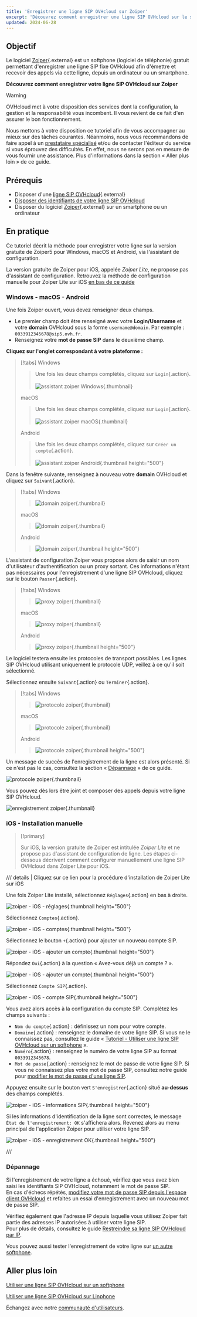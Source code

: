 ```yaml
---
title: 'Enregistrer une ligne SIP OVHcloud sur Zoiper'
excerpt: 'Découvrez comment enregistrer une ligne SIP OVHcloud sur le softphone Zoiper'
updated: 2024-06-28
---
```


<style>
details>summary {
    color:rgb(33, 153, 232) !important;
    cursor: pointer;
}
details>summary::before {
    content:'\25B6';
    padding-right:1ch;
}
details[open]>summary::before {
    content:'\25BC';
}
</style>

## Objectif

Le logiciel [Zoiper](https://www.zoiper.com/){.external} est un softphone (logiciel de téléphonie) gratuit permettant d'enregistrer une ligne SIP fixe OVHcloud afin d'émettre et recevoir des appels via cette ligne, depuis un ordinateur ou un smartphone.

**Découvrez comment enregistrer votre ligne SIP OVHcloud sur Zoiper**

> [!warning]
>
> OVHcloud met à votre disposition des services dont la configuration, la gestion et la responsabilité vous incombent. Il vous revient de ce fait d'en assurer le bon fonctionnement.
> 
> Nous mettons à votre disposition ce tutoriel afin de vous accompagner au mieux sur des tâches courantes. Néanmoins, nous vous recommandons de faire appel à un [prestataire spécialisé](/links/partner) et/ou de contacter l'éditeur du service si vous éprouvez des difficultés. En effet, nous ne serons pas en mesure de vous fournir une assistance. Plus d'informations dans la section « Aller plus loin » de ce guide.
> 

## Prérequis

- Disposer d'une [ligne SIP OVHcloud](/links/telecom/telephonie-voip){.external}
- [Disposer des identifiants de votre ligne SIP OVHcloud](/pages/web_cloud/phone_and_fax/voip/register-sip-softphone)
- Disposer du logiciel [Zoiper](https://www.zoiper.com/en/voip-softphone/download/current){.external} sur un smartphone ou un ordinateur

## En pratique

Ce tutoriel décrit la méthode pour enregistrer votre ligne sur la version gratuite de Zoiper5 pour Windows, macOS et Android, via l'assistant de configuration.

La version gratuite de Zoiper pour iOS, appelée *Zoiper Lite*, ne propose pas d'assistant de configuration. Retrouvez la méthode de configuration manuelle pour Zoiper Lite sur iOS [en bas de ce guide](#ios-manual-installation)

### Windows - macOS - Android

Une fois Zoiper ouvert, vous devez renseigner deux champs.

- Le premier champ doit être renseigné avec votre **Login/Username** et votre **domain** OVHcloud sous la forme `username@domain`. Par exemple : `0033912345678@sip5.ovh.fr`.
- Renseignez votre **mot de passe SIP** dans le deuxième champ.

**Cliquez sur l'onglet correspondant à votre plateforme :**

> [!tabs]
> Windows
>> Une fois les deux champs complétés, cliquez sur `Login`{.action}.<br><br>
>> ![assistant zoiper Windows](images/zoiper01.png){.thumbnail}
>>
> macOS
>> Une fois les deux champs complétés, cliquez sur `Login`{.action}.<br><br>
>> ![assistant zoiper macOS](images/zoiper01-macos.png){.thumbnail}
>>
> Android
>> Une fois les deux champs complétés, cliquez sur `Créer un compte`{.action}.<br><br>
>> ![assistant zoiper Android](images/zoiper01-android.png){.thumbnail height="500"}
>>

Dans la fenêtre suivante, renseignez à nouveau votre **domain** OVHcloud et cliquez sur `Suivant`{.action}.

> [!tabs]
> Windows
>> ![domain zoiper](images/zoiper02.png){.thumbnail}
>>
> macOS
>> ![domain zoiper](images/zoiper02-macos.png){.thumbnail}
>>
> Android
>> ![domain zoiper](images/zoiper02-android.png){.thumbnail height="500"}

L'assistant de configuration Zoiper vous propose alors de saisir un nom d'utilisateur d'authentification ou un proxy sortant. Ces informations n'étant pas nécessaires pour l'enregistrement d'une ligne SIP OVHcloud, cliquez sur le bouton `Passer`{.action}.

> [!tabs]
> Windows
>> ![proxy zoiper](images/zoiper03.png){.thumbnail}
>>
> macOS
>> ![proxy zoiper](images/zoiper03-macos.png){.thumbnail}
>>
> Android
>> ![proxy zoiper](images/zoiper03-android.png){.thumbnail height="500"}

Le logiciel testera ensuite les protocoles de transport possibles. Les lignes SIP OVHcloud utilisant uniquement le protocole UDP, veillez à ce qu'il soit sélectionné.

Sélectionnez ensuite `Suivant`{.action} ou `Terminer`{.action}.

> [!tabs]
> Windows
>> ![protocole zoiper](images/zoiper04.png){.thumbnail}
>>
> macOS
>> ![protocole zoiper](images/zoiper04-macos.png){.thumbnail}
>>
> Android
>> ![protocole zoiper](images/zoiper04-android.png){.thumbnail height="500"}

Un message de succès de l'enregistrement de la ligne est alors présenté. Si ce n'est pas le cas, consultez la section « [Dépannage](#depannage) » de ce guide.

![protocole zoiper](images/zoiper05.png){.thumbnail}

Vous pouvez dès lors être joint et composer des appels depuis votre ligne SIP OVHcloud.

![enregistrement zoiper](images/zoiper06.png){.thumbnail}

### iOS - Installation manuelle <a name="ios-manual-installation"></a>

> [!primary]
>
> Sur iOS, la version gratuite de Zoiper est intitulée *Zoiper Lite* et ne propose pas d'assistant de configuration de ligne.
> Les étapes ci-dessous décrivent comment configurer manuellement une ligne SIP OVHcloud dans Zoiper Lite pour iOS.

/// details | Cliquez sur ce lien pour la procédure d'installation de Zoiper Lite sur iOS

Une fois Zoiper Lite installé, sélectionnez `Réglages`{.action} en bas à droite.

![zoiper - iOS - réglages](images/zoiper-ios01.png){.thumbnail height="500"}

Sélectionnez `Comptes`{.action}.

![zoiper - iOS - comptes](images/zoiper-ios02.png){.thumbnail height="500"}

Sélectionnez le bouton `+`{.action} pour ajouter un nouveau compte SIP.

![zoiper - iOS - ajouter un compte](images/zoiper-ios03.png){.thumbnail height="500"}

Répondez `Oui`{.action} à la question « Avez-vous déjà un compte ? ».

![zoiper - iOS - ajouter un compte](images/zoiper-ios04.png){.thumbnail height="500"}

Sélectionnez `Compte SIP`{.action}.

![zoiper - iOS - compte SIP](images/zoiper-ios05.png){.thumbnail height="500"}

Vous avez alors accès à la configuration du compte SIP. Complétez les champs suivants :

- `Nom du compte`{.action} : définissez un nom pour votre compte.
- `Domaine`{.action} : renseignez le domaine de votre ligne SIP. Si vous ne le connaissez pas, consultez le guide « [Tutoriel - Utiliser une ligne SIP OVHcloud sur un softphone](/pages/web_cloud/phone_and_fax/voip/register-sip-softphone) ».
- `Numéro`{.action} : renseignez le numéro de votre ligne SIP au format `0033912345678`.
- `Mot de passe`{.action} : renseignez le mot de passe de votre ligne SIP. Si vous ne connaissez plus votre mot de passe SIP, consultez notre guide pour [modifier le mot de passe d'une ligne SIP](/pages/web_cloud/phone_and_fax/voip/modifier-mot-de-passe-ligne-sip).

Appuyez ensuite sur le bouton vert `S'enregistrer`{.action} situé **au-dessus** des champs complétés.

![zoiper - iOS - informations SIP](images/zoiper-ios06.png){.thumbnail height="500"}

Si les informations d'identification de la ligne sont correctes, le message `État de l'enregistrement: OK` s'affichera alors. Revenez alors au menu principal de l'application Zoiper pour utiliser votre ligne SIP.

![zoiper - iOS - enregistrement OK](images/zoiper-ios07.png){.thumbnail height="500"}

///

### Dépannage <a name="depannage"></a>

Si l'enregistrement de votre ligne a échoué, vérifiez que vous avez bien saisi les identifiants SIP OVHcloud, notamment le mot de passe SIP.<br>
En cas d'échecs répétés, [modifiez votre mot de passe SIP depuis l'espace client OVHcloud](/pages/web_cloud/phone_and_fax/voip/modifier-mot-de-passe-ligne-sip) et refaites un essai d'enregistrement avec un nouveau mot de passe SIP.

Vérifiez également que l'adresse IP depuis laquelle vous utilisez Zoiper fait partie des adresses IP autorisées à utiliser votre ligne SIP.<br>
Pour plus de détails, consultez le guide [Restreindre sa ligne SIP OVHcloud par IP](/pages/web_cloud/phone_and_fax/voip/secure-sip-line-ovh).

Vous pouvez aussi tester l'enregistrement de votre ligne sur [un autre softphone](/pages/web_cloud/phone_and_fax/voip/register-sip-softphone-linphone).

## Aller plus loin

[Utiliser une ligne SIP OVHcloud sur un softphone](/pages/web_cloud/phone_and_fax/voip/register-sip-softphone)

[Utiliser une ligne SIP OVHcloud sur Linphone](/pages/web_cloud/phone_and_fax/voip/register-sip-softphone-linphone)

Échangez avec notre [communauté d'utilisateurs](/links/community).
